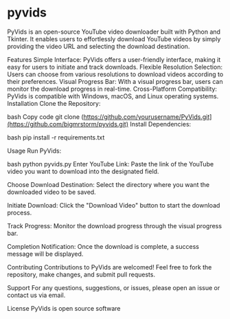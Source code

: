 # pyvids

PyVids is an open-source YouTube video downloader built with Python and Tkinter. It enables users to effortlessly download YouTube videos by simply providing the video URL and selecting the download destination.

Features
Simple Interface: PyVids offers a user-friendly interface, making it easy for users to initiate and track downloads.
Flexible Resolution Selection: Users can choose from various resolutions to download videos according to their preferences.
Visual Progress Bar: With a visual progress bar, users can monitor the download progress in real-time.
Cross-Platform Compatibility: PyVids is compatible with Windows, macOS, and Linux operating systems.
Installation
Clone the Repository:

bash
Copy code
git clone (https://github.com/yourusername/PyVids.git](https://github.com/bigmrstorm/pyvids.git)
Install Dependencies:

bash
pip install -r requirements.txt

Usage
Run PyVids:

bash
python pyvids.py
Enter YouTube Link: Paste the link of the YouTube video you want to download into the designated field.

Choose Download Destination: Select the directory where you want the downloaded video to be saved.

Initiate Download: Click the "Download Video" button to start the download process.

Track Progress: Monitor the download progress through the visual progress bar.

Completion Notification: Once the download is complete, a success message will be displayed.

Contributing
Contributions to PyVids are welcomed! Feel free to fork the repository, make changes, and submit pull requests.

Support
For any questions, suggestions, or issues, please open an issue or contact us via email.

License
PyVids is open source software
